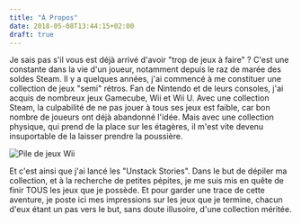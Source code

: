 ```yaml
---
title: "À Propos"
date: 2018-05-08T13:44:15+02:00
draft: true
---
```


Je sais pas s'il vous est déjà arrivé d'avoir "trop de jeux à faire" ? C'est une constante dans la vie d'un joueur, notamment depuis le raz de marée des soldes Steam. Il y a quelques années, j'ai commencé à me constituer une collection de jeux "semi" rétros. Fan de Nintendo et de leurs consoles, j'ai acquis de nombreux jeux Gamecube, Wii et Wii U. Avec une collection Steam, la culpabilité de ne pas jouer à tous ses jeux est faible, car bon nombre de joueurs ont déjà abandonné l'idée. Mais avec une collection physique, qui prend de la place sur les étagères, il m'est vite devenu insuportable de la laisser prendre la poussière.

![Pile de jeux Wii][1]

Et c'est ainsi que j'ai lancé les "Unstack Stories". Dans le but de dépiler ma collection, et à la recherche de petites pépites, je me suis mis en quête de finir TOUS les jeux que je possède. Et pour garder une trace de cette aventure, je poste ici mes impressions sur les jeux que je termine, chacun d'eux étant un pas vers le but, sans doute illusoire, d'une collection méritée.

[1]: /img/about.jpg